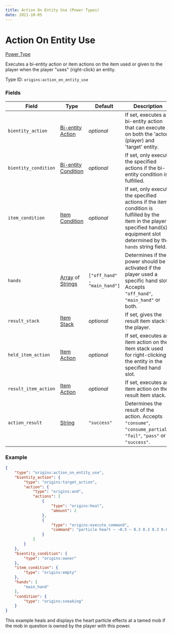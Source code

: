 ```yaml
---
title: Action On Entity Use (Power Types)
date: 2021-10-05
---
```


# Action On Entity Use

[Power Type](../power_types.md)

Executes a bi-entity action or item actions on the item used or given to the player when the player "uses" (right-click) an entity.

Type ID: `origins:action_on_entity_use`

### Fields

Field | Type | Default | Description
------|------|---------|-------------
`bientity_action` | [Bi-entity Action](../bientity_actions.md) | _optional_ | If set, executes a bi-entity action that can execute on both the 'actor' (player) and 'target' entity.
`bientity_condition` | [Bi-entity Condition](../bientity_conditions.md) | _optional_ | If set, only execute the specified actions if the bi-entity condition is fulfilled.
`item_condition` | [Item Condition](../item_conditions.md) | _optional_ | If set, only execute the specified actions if the item condition is fulfilled by the item in the player's specified hand(s) equipment slot determined by the `hands` string field.
`hands` | [Array](../data_types/array.md) of [Strings](../data_types/string.md) | `["off_hand" , "main_hand"]` | Determines if the power should be activated if the player used a specific hand slot. Accepts `"off_hand"`, `"main_hand"` or both.
`result_stack` | [Item Stack](../data_types/item_stack.md) | _optional_ | If set, gives the result item stack to the player.
`held_item_action` | [Item Action](../item_actions.md) | _optional_ | If set, executes an item action on the item stack used for right-clicking the entity in the specified hand slot.
`result_item_action` | [Item Action](../item_actions.md) | _optional_ | If set, executes an item action on the result item stack.
`action_result` | [String](../data_types/string.md) | `"success"` | Determines the result of the action. Accepts `"consume"`, `"consume_partial"`, `"fail"`, `"pass"` or `"success"`.

### Example
```json
{
    "type": "origins:action_on_entity_use",
    "bientity_action": {
        "type": "origins:target_action",
        "action": {
            "type": "origins:and",
            "actions": [
                {
                    "type": "origins:heal",
                    "amount": 2
                },
                {
                    "type": "origins:execute_command",
                    "command": "particle heart ~ ~0.5 ~ 0.3 0.3 0.3 0.009 4 normal @a"
                }
            ]
        }
    },
    "bientity_condition": {
        "type": "origins:owner"
    },
    "item_condition": {
        "type": "origins:empty"
    },
    "hands": [
        "main_hand"
    ],
    "condition": {
        "type": "origins:sneaking"
    }
}
```
This example heals and displays the heart particle effects at a tamed mob if the mob in question is owned by the player with this power.
